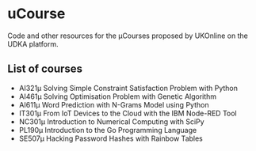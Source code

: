 # uCourse

Code and other resources for the µCourses proposed by UKOnline on the UDKA platform.


## List of courses

- AI321µ Solving Simple Constraint Satisfaction Problem with Python
- AI461µ Solving Optimisation Problem with Genetic Algorithm
- AI611µ Word Prediction with N-Grams Model using Python
- IT301µ From IoT Devices to the Cloud with the IBM Node-RED Tool
- NC301µ Introduction to Numerical Computing with SciPy
- PL190µ Introduction to the Go Programming Language
- SE507µ Hacking Password Hashes with Rainbow Tables
